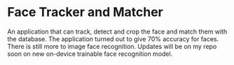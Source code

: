 # Face Tracker and Matcher

An application that can track, detect and crop the face and match them with the database. 
The application turned out to give 70% accuracy for faces. There is still more to image face recognition. Updates will be on my 
repo soon on new on-device trainable face recognition model.

